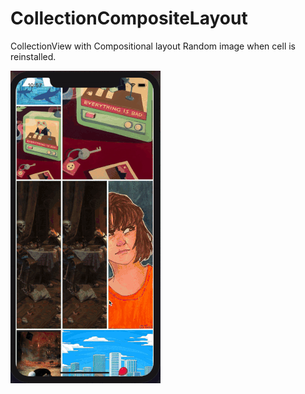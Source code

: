# CollectionCompositeLayout
CollectionView with Compositional layout
Random image when cell is reinstalled.

![](https://github.com/active-sludge/CollectionCompositeLayout/blob/main/CollectionCompositeLayoutGif.gif?raw=true)

